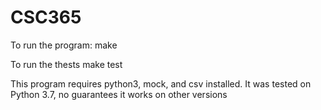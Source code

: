 # CSC365
To run the program:
make

To run the thests
make test

This program requires python3, mock, and csv installed.
It was tested on Python 3.7, no guarantees it works on other versions
